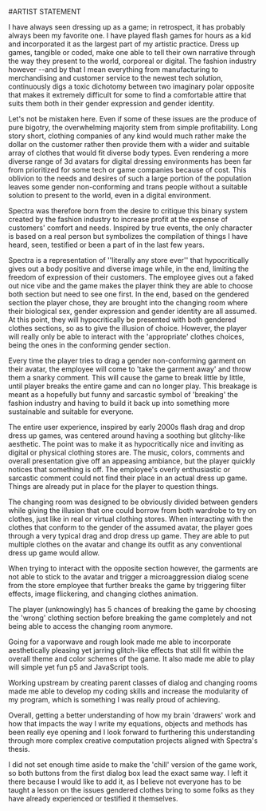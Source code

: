 #ARTIST STATEMENT

I have always seen dressing up as a game; in retrospect, it has probably always been my favorite one. I have played flash games for hours as a kid and incorporated it as the largest part of my artistic practice.
Dress up games, tangible or coded, make one able to tell their own narrative through the way they present to the world, corporeal or digital. The fashion industry however --and by that I mean everything from manufacturing to merchandising and customer service to the newest tech solution, continuously digs a toxic dichotomy between two imaginary polar opposite that makes it extremely difficult for some to find a comfortable attire that suits them both in their gender expression and gender identity.

Let's not be mistaken here. Even if some of these issues are the produce of pure bigotry, the overwhelming majority stem from simple profitability. Long story short, clothing companies of any kind would much rather make the dollar on the customer rather then provide them with a wider and suitable array of clothes that would fit diverse body types. Even rendering a more diverse range of 3d avatars for digital dressing environments has been far from prioritized for some tech or game companies because of cost. This oblivion to the needs and desires of such a large portion of the population leaves some gender non-conforming and trans people without a suitable solution to present to the world, even in a digital environment.

Spectra was therefore born from the desire to critique this binary system created by the fashion industry to increase profit at the expense of customers' comfort and needs. Inspired by true events, the only character is based on a real person but symbolizes the compilation of things I have heard, seen, testified or been a part of in the last few years.

Spectra is a representation of ''literally any store ever'' that hypocritically gives out a body positive and diverse image while, in the end, limiting the freedom of expression of their customers. The employee gives out a faked out nice vibe and the game makes the player think they are able to choose both section but need to see one first. In the end, based on the gendered section the player chose, they are brought into the changing room where their biological sex, gender expression and gender identity are all assumed. At this point, they will hypocritically be presented with both gendered clothes sections, so as to give the illusion of choice. However, the player will really only be able to interact with the 'appropriate' clothes choices, being the ones in the conforming gender section.

Every time the player tries to drag a gender non-conforming garment on their avatar, the employee will come to 'take the garment away' and throw them a snarky comment. This will cause the game to break little by little, until player breaks the entire game and can no longer play. This breakage is meant as a hopefully but funny and sarcastic symbol of 'breaking' the fashion industry and having to build it back up into something more sustainable and suitable for everyone.

The entire user experience, inspired by early 2000s flash drag and drop dress up games, was centered around having a soothing but glitchy-like aesthetic. The point was to make it as hypocritically nice and inviting as digital or physical clothing stores are. The music, colors, comments and overall presentation give off an appeasing ambiance, but the player quickly notices that something is off. The employee's overly enthusiastic or sarcastic comment could not find their place in an actual dress up game. Things are already put in place for the player to question things.

The changing room was designed to be obviously divided between genders while giving the illusion that one could borrow from both wardrobe to try on clothes, just like in real or virtual clothing stores. When interacting with the clothes that conform to the gender of the assumed avatar, the player goes through a very typical drag and drop dress up game. They are able to put multiple clothes on the avatar and change its outfit as any conventional dress up game would allow.

When trying to interact with the opposite section however, the garments are not able to stick to the avatar and trigger a microaggression dialog scene from the store employee that further breaks the game by triggering filter effects, image flickering, and changing clothes animation.

The player (unknowingly) has 5 chances of breaking the game by choosing the 'wrong' clothing section before breaking the game completely and not being able to access the changing room anymore.

Going for a vaporwave and rough look made me able to incorporate aesthetically pleasing yet jarring glitch-like effects that still fit within the overall theme and color schemes of the game. It also made me able to play will simple yet fun p5 and JavaScript tools.

Working upstream by creating parent classes of dialog and changing rooms made me able to develop my coding skills and increase the modularity of my program, which is something I was really proud of achieving.

Overall, getting a better understanding of how my brain 'drawers' work and how that impacts the way I write my equations, objects and methods has been really eye opening and I look forward to furthering this understanding through more complex creative computation projects aligned with Spectra's thesis.

I did not set enough time aside to make the 'chill' version of the game work, so both buttons from the first dialog box lead the exact same way. I left it there because I would like to add it, as I believe not everyone has to be taught a lesson on the issues gendered clothes bring to some folks as they have already experienced or testified it themselves.
